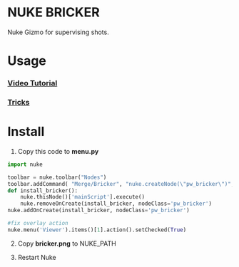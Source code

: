 # NUKE BRICKER

Nuke Gizmo for supervising shots.

# Usage
### [Video Tutorial](https://youtu.be/z18xjO2nJfg)

### [Tricks](https://youtu.be/TFQaIXKqf1Q)

# Install

1. Copy this code to __menu.py__

```python
import nuke

toolbar = nuke.toolbar("Nodes")
toolbar.addCommand( "Merge/Bricker", "nuke.createNode(\"pw_bricker\")", icon="bricker.png")
def install_bricker():
    nuke.thisNode()['mainScript'].execute()
    nuke.removeOnCreate(install_bricker, nodeClass='pw_bricker')
nuke.addOnCreate(install_bricker, nodeClass='pw_bricker')

#fix overlay action
nuke.menu('Viewer').items()[1].action().setChecked(True)
```

2. Copy __bricker.png__ to NUKE_PATH

3. Restart Nuke
